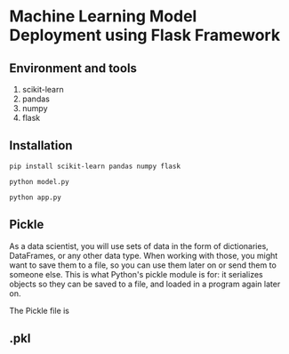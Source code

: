 # Machine Learning Model Deployment using Flask Framework
## Environment and tools
1. scikit-learn
2. pandas
3. numpy
4. flask

## Installation

`pip install scikit-learn pandas numpy flask`

`python model.py`

`python app.py`

## Pickle
As a data scientist, you will use sets of data in the form of dictionaries, DataFrames, or any other data type. When working with those, you might want to save them to a file, so you can use them later on or send them to someone else. This is what Python's pickle module is for: it serializes objects so they can be saved to a file, and loaded in a program again later on.

The Pickle file is 
## .pkl
